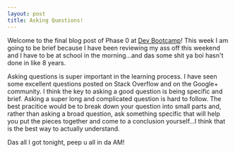 ```yaml
---
layout: post
title: Asking Questions!
---
```


Welcome to the final blog post of Phase 0 at [Dev Bootcamp](https://www.devbootcamp.com)!  This week I am going to be brief because I have been reviewing my ass off this weekend and I have to be at school in the morning...and das some shit ya boi hasn't done in like 8 years.

Asking questions is super important in the learning process.  I have seen some excellent questions posted on Stack Overflow and on the Google+ community.  I think the key to asking a good question is being specific and brief.  Asking a super long and complicated question is hard to follow.  The best pracitice would be to break down your question into small parts and, rather than asking a broad question, ask something specific that will help you put the pieces together and come to a conclusion yourself...I think that is the best way to actually understand.

Das all I got tonight, peep u all in da AM!